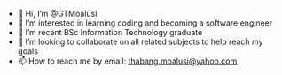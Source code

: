 - 👋 Hi, I’m @GTMoalusi
- 👀 I’m interested in learning coding and becoming a software engineer
- 🌱 I’m recent BSc Information Technology graduate
- 💞️ I’m looking to collaborate on all related subjects to help reach my goals
- 📫 How to reach me by email: thabang.moalusi@yahoo.com

<!---
GTMoalusi/GTMoalusi is a ✨ special ✨ repository because its `README.md` (this file) appears on your GitHub profile.
You can click the Preview link to take a look at your changes.
--->

